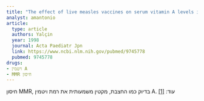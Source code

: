 ```yaml
---
title: "The effect of live measles vaccines on serum vitamin A levels in healthy children"
analyst: amantonio
article:
  type: article
  authors: Yalçin
  year: 1998
  journal: Acta Paediatr Jpn
  link: https://www.ncbi.nlm.nih.gov/pubmed/9745778
  pubmed: 9745778
drugs:
- ויטמין A
- MMR חיסון
---
```


חיסון MMR, בדיוק כמו החצבת, מקטין משמעותית את רמת ויטמין A. עוד: [[1]](https://www.ncbi.nlm.nih.gov/pubmed/10462357)

